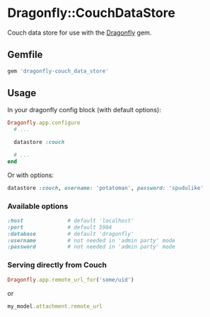 # Dragonfly::CouchDataStore

Couch data store for use with the [Dragonfly](http://github.com/markevans/dragonfly) gem.

## Gemfile

```ruby
gem 'dragonfly-couch_data_store'
```

## Usage

In your dragonfly config block (with default options):

```ruby
Dragonfly.app.configure
  # ...

  datastore :couch

  # ...
end
```

Or with options:

```ruby
datastore :couch, username: 'potatoman', password: 'spudulike'
```

### Available options

```ruby
:host              # default 'localhost'
:port              # default 5984
:database          # default 'dragonfly'
:username          # not needed in 'admin party' mode
:password          # not needed in 'admin party' mode
```

### Serving directly from Couch

```ruby
Dragonfly.app.remote_url_for('some/uid')
```

or

```ruby
my_model.attachment.remote_url
```

